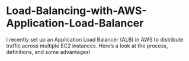 # Load-Balancing-with-AWS-Application-Load-Balancer
I recently set up an Application Load Balancer (ALB) in AWS to distribute traffic across multiple EC2 instances. Here’s a look at the process, definitions, and some advantages!
